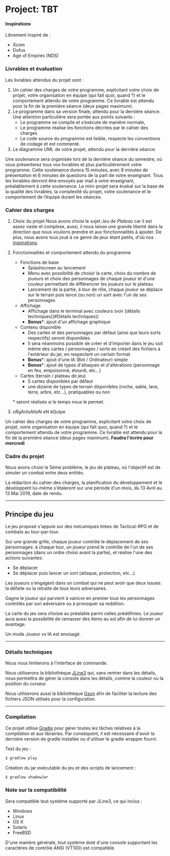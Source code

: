 # Project: TBT

#### Inspirations
Librement inspiré de :
- Xcom
- Dofus
- Age of Empires (NDS)

### Livrables et évaluation
Les livrables attendus du projet sont :
1. Un cahier des charges de votre programme, explicitant votre choix de projet, votre organisation en équipe (qui fait quoi, quand ?) et le comportement attendu de votre programme. Ce livrable est attendu pour la fin de la première séance (deux pages maximum).
2. Le programme dans sa version finale, attendu pour la dernière séance. Une attention particulière sera portée aux points suivants :
   - Le programme se compile et s’exécute de manière normale,
   - Le programme réalise les fonctions décrites par le cahier des charges
   - Le code source du programme est lisible, respecte les conventions de codage et est commenté.
3. Le diagramme UML de votre projet, attendu pour la dernière séance.

Une soutenance sera organisée lors de la dernière séance du semestre, où vous présenterez tous vos livrables et plus particulièrement votre programme. Cette soutenance durera 15 minutes, avec 8 minutes de présentation et 6 minutes de questions de la part de votre enseignant. Tous les livrables devront être envoyés par mail à votre enseignant, préalablement à cette soutenance. Le mini-projet sera évalué sur la base de la qualité des livrables, la complexité du projet, votre soutenance et le comportement de l’équipe durant les séances.

### Cahier des charges

1. Choix du projet
   Nous avons choisi le sujet *Jeu de Plateau* car il est assez vaste et complexe, aussi, il nous laisse une grande liberté dans la direction que nous voulions prendre et aux fonctionnalités à ajouter. De plus, nous avons tous joué à ce genre de jeux étant petits, d'où nos [inspirations](#inspirations).  
2. Fonctionnalités et comportement attendu du programme
   - Fonctions de base
      - Splashscreen au lancement
      - Menu avec possibilité de choisir la carte, choix du nombre de joueurs et choix des personnages de chaque joueur et d'une couleur permettant de différencier les joueurs sur le plateau
      - Lancement de la partie, à tour de rôle, chaque joueur se déplace sur le terrain puis lance (ou non) un sort avec l'un de ses personnages
   - Affichage
      - Affichage dans le terminal avec couleurs (voir [détails techniques](#Détails techniques))
      - **Bonus***: ajout d'un affichage graphique
   - Contenu disponible
      - Des cartes et des personnages par défaut (ainsi que leurs sorts respectifs) seront disponibles. 
      - Il sera néanmoins possible de créer et d'importer dans le jeu soit même des cartes / personnages / sorts en créant des fichiers à l'extérieur du jar, en respectant un certain format
      - **Bonus***: ajout d'une IA (Bot / Ordinateur) simple
      - **Bonus***: ajout de types d'attaques et d'altérations (personnage en feu, empoisonné, étourdi, etc...) 
   - Cartes (terrain / plateau de jeu)
      - 5 cartes disponibles par défaut
      - une dizaine de types de terrain disponibles (roche, sable, lave, terre, arbre, etc...), pratiquables ou non  
       
   \* seront réalisés si le temps nous le permet.
3. oRgAnIsAtIoN eN éQuIpe


Un cahier des charges de votre programme, explicitant votre choix de projet, votre organisation en équipe (qui fait quoi, quand ?) et le comportement attendu de votre programme. Ce livrable est attendu pour la fin de la première séance (deux pages maximum). **Faudra l'écrire pour mercredi**

### Cadre du projet
Nous avons choisi le 5ème problème, le jeu de plateau, où l'objectif 
est de simuler un combat entre deux entités.

La rédaction du cahier des charges, la planification du développement 
et le développent lui-même s'étaleront sur une période d'un mois, 
du 13 Avril au 13 Mai 2019, date de rendu.

---

## Principe du jeu
Le jeu proposé s'appuie sur des mécaniques tirées de Tactical-RPG et 
de combats au tour-par-tour.

Sur une grande grille, chaque joueur contrôle le déplacement de ses 
personnages: à chaque tour, un joueur prend le contrôle de l'un de ses 
personnages (dans un ordre choisi avant la partie), 
et réalise l'une des actions suivantes:

- Se déplacer
- Se déplacer puis lancer un sort (attaque, protection, etc...)

Les joueurs s'engagent dans un combat qui ne peut avoir que deux issues: la défaite ou la 
retraite de tous leurs adversaires.

Gagne le joueur qui parvient à vaincre en premier tous les 
personnages contrôlés par son adversaire ou à provoquer sa reddition.

La carte du jeu sera choisie au préalable parmi celles prédéfinies.
Le joueur aura aussi la possibilité de ramasser des items au sol afin
de lui donner un avantage.

Un mode Joueur vs IA est envisagé.

---

### Détails techniques
Nous nous limiterons à l'interface de commande.

Nous utiliserons la bibliothèque [JLine3](https://github.com/jline/jline3)
qui, sans rentrer dans les détails, nous permettra de gérer la console
dans les détails, comme la couleur ou la position du curseur.

Nous utiliserons aussi la bibliothèque [Gson](https://github.com/google/gson)
afin de faciliter la lecture des fichiers JSON utilisés pour la
configuration.

---

### Compilation
Ce projet utilise [Gradle](https://gradle.org/ "Site web de Gradle") 
pour gérer toutes les tâches relatives à la compilation et aux librairies. 
Par conséquent, il est nécessaire d'avoir la dernière version de gradle 
installée ou d'utiliser le gradle wrapper fourni.

Test du jeu :
```bash
$ gradlew play
```

Création du jar exécutable du jeu et des scripts de lancement :
```bash
$ gradlew shadowJar
```

### Note sur la compatibilité
Sera compatible tout système supporté par JLine3, ce qui inclus :
 - Windows
 - Linux
 - OS X
 - Solaris
 - FreeBSD

D'une manière générale, tout système doté d'une console supportant les 
caractères de contrôle ANSI (VT100) est compatible.
